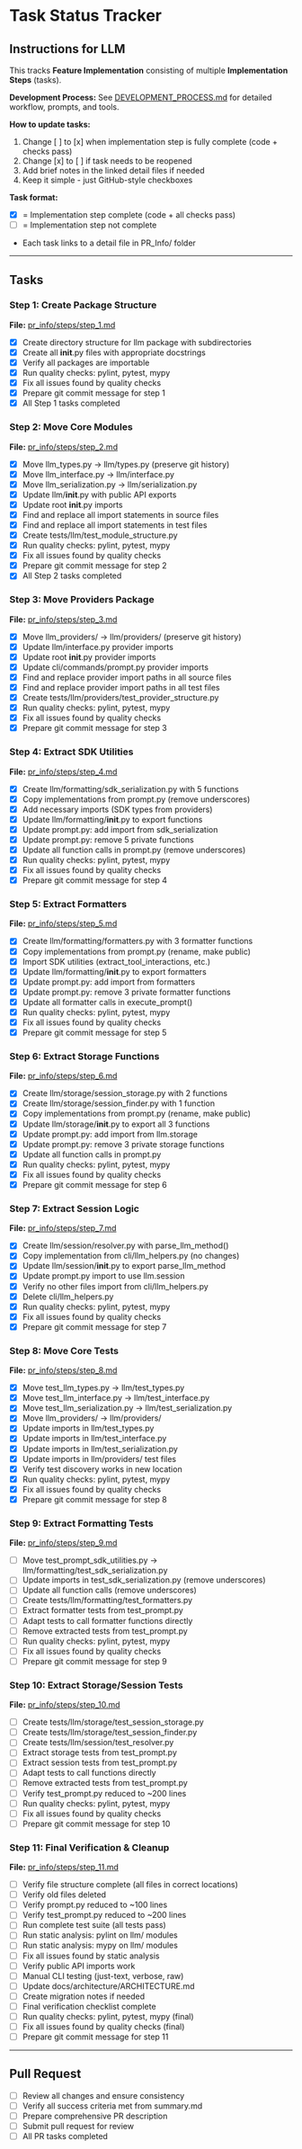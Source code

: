 # Task Status Tracker

## Instructions for LLM

This tracks **Feature Implementation** consisting of multiple **Implementation Steps** (tasks).

**Development Process:** See [DEVELOPMENT_PROCESS.md](./DEVELOPMENT_PROCESS.md) for detailed workflow, prompts, and tools.

**How to update tasks:**
1. Change [ ] to [x] when implementation step is fully complete (code + checks pass)
2. Change [x] to [ ] if task needs to be reopened
3. Add brief notes in the linked detail files if needed
4. Keep it simple - just GitHub-style checkboxes

**Task format:**
- [x] = Implementation step complete (code + all checks pass)
- [ ] = Implementation step not complete
- Each task links to a detail file in PR_Info/ folder

---

## Tasks

### Step 1: Create Package Structure
**File:** [pr_info/steps/step_1.md](steps/step_1.md)

- [x] Create directory structure for llm package with subdirectories
- [x] Create all __init__.py files with appropriate docstrings
- [x] Verify all packages are importable
- [x] Run quality checks: pylint, pytest, mypy
- [x] Fix all issues found by quality checks
- [x] Prepare git commit message for step 1
- [x] All Step 1 tasks completed

### Step 2: Move Core Modules
**File:** [pr_info/steps/step_2.md](steps/step_2.md)

- [x] Move llm_types.py → llm/types.py (preserve git history)
- [x] Move llm_interface.py → llm/interface.py
- [x] Move llm_serialization.py → llm/serialization.py
- [x] Update llm/__init__.py with public API exports
- [x] Update root __init__.py imports
- [x] Find and replace all import statements in source files
- [x] Find and replace all import statements in test files
- [x] Create tests/llm/test_module_structure.py
- [x] Run quality checks: pylint, pytest, mypy
- [x] Fix all issues found by quality checks
- [x] Prepare git commit message for step 2
- [x] All Step 2 tasks completed

### Step 3: Move Providers Package
**File:** [pr_info/steps/step_3.md](steps/step_3.md)

- [x] Move llm_providers/ → llm/providers/ (preserve git history)
- [x] Update llm/interface.py provider imports
- [x] Update root __init__.py provider imports
- [x] Update cli/commands/prompt.py provider imports
- [x] Find and replace provider import paths in all source files
- [x] Find and replace provider import paths in all test files
- [x] Create tests/llm/providers/test_provider_structure.py
- [x] Run quality checks: pylint, pytest, mypy
- [x] Fix all issues found by quality checks
- [x] Prepare git commit message for step 3

### Step 4: Extract SDK Utilities
**File:** [pr_info/steps/step_4.md](steps/step_4.md)

- [x] Create llm/formatting/sdk_serialization.py with 5 functions
- [x] Copy implementations from prompt.py (remove underscores)
- [x] Add necessary imports (SDK types from providers)
- [x] Update llm/formatting/__init__.py to export functions
- [x] Update prompt.py: add import from sdk_serialization
- [x] Update prompt.py: remove 5 private functions
- [x] Update all function calls in prompt.py (remove underscores)
- [x] Run quality checks: pylint, pytest, mypy
- [x] Fix all issues found by quality checks
- [x] Prepare git commit message for step 4

### Step 5: Extract Formatters
**File:** [pr_info/steps/step_5.md](steps/step_5.md)

- [x] Create llm/formatting/formatters.py with 3 formatter functions
- [x] Copy implementations from prompt.py (rename, make public)
- [x] Import SDK utilities (extract_tool_interactions, etc.)
- [x] Update llm/formatting/__init__.py to export formatters
- [x] Update prompt.py: add import from formatters
- [x] Update prompt.py: remove 3 private formatter functions
- [x] Update all formatter calls in execute_prompt()
- [x] Run quality checks: pylint, pytest, mypy
- [x] Fix all issues found by quality checks
- [x] Prepare git commit message for step 5

### Step 6: Extract Storage Functions
**File:** [pr_info/steps/step_6.md](steps/step_6.md)

- [x] Create llm/storage/session_storage.py with 2 functions
- [x] Create llm/storage/session_finder.py with 1 function
- [x] Copy implementations from prompt.py (rename, make public)
- [x] Update llm/storage/__init__.py to export all 3 functions
- [x] Update prompt.py: add import from llm.storage
- [x] Update prompt.py: remove 3 private storage functions
- [x] Update all function calls in prompt.py
- [x] Run quality checks: pylint, pytest, mypy
- [x] Fix all issues found by quality checks
- [x] Prepare git commit message for step 6

### Step 7: Extract Session Logic
**File:** [pr_info/steps/step_7.md](steps/step_7.md)

- [x] Create llm/session/resolver.py with parse_llm_method()
- [x] Copy implementation from cli/llm_helpers.py (no changes)
- [x] Update llm/session/__init__.py to export parse_llm_method
- [x] Update prompt.py import to use llm.session
- [x] Verify no other files import from cli/llm_helpers.py
- [x] Delete cli/llm_helpers.py
- [x] Run quality checks: pylint, pytest, mypy
- [x] Fix all issues found by quality checks
- [x] Prepare git commit message for step 7

### Step 8: Move Core Tests
**File:** [pr_info/steps/step_8.md](steps/step_8.md)

- [x] Move test_llm_types.py → llm/test_types.py
- [x] Move test_llm_interface.py → llm/test_interface.py
- [x] Move test_llm_serialization.py → llm/test_serialization.py
- [x] Move llm_providers/ → llm/providers/
- [x] Update imports in llm/test_types.py
- [x] Update imports in llm/test_interface.py
- [x] Update imports in llm/test_serialization.py
- [x] Update imports in llm/providers/ test files
- [x] Verify test discovery works in new location
- [x] Run quality checks: pylint, pytest, mypy
- [x] Fix all issues found by quality checks
- [x] Prepare git commit message for step 8

### Step 9: Extract Formatting Tests
**File:** [pr_info/steps/step_9.md](steps/step_9.md)

- [ ] Move test_prompt_sdk_utilities.py → llm/formatting/test_sdk_serialization.py
- [ ] Update imports in test_sdk_serialization.py (remove underscores)
- [ ] Update all function calls (remove underscores)
- [ ] Create tests/llm/formatting/test_formatters.py
- [ ] Extract formatter tests from test_prompt.py
- [ ] Adapt tests to call formatter functions directly
- [ ] Remove extracted tests from test_prompt.py
- [ ] Run quality checks: pylint, pytest, mypy
- [ ] Fix all issues found by quality checks
- [ ] Prepare git commit message for step 9

### Step 10: Extract Storage/Session Tests
**File:** [pr_info/steps/step_10.md](steps/step_10.md)

- [ ] Create tests/llm/storage/test_session_storage.py
- [ ] Create tests/llm/storage/test_session_finder.py
- [ ] Create tests/llm/session/test_resolver.py
- [ ] Extract storage tests from test_prompt.py
- [ ] Extract session tests from test_prompt.py
- [ ] Adapt tests to call functions directly
- [ ] Remove extracted tests from test_prompt.py
- [ ] Verify test_prompt.py reduced to ~200 lines
- [ ] Run quality checks: pylint, pytest, mypy
- [ ] Fix all issues found by quality checks
- [ ] Prepare git commit message for step 10

### Step 11: Final Verification & Cleanup
**File:** [pr_info/steps/step_11.md](steps/step_11.md)

- [ ] Verify file structure complete (all files in correct locations)
- [ ] Verify old files deleted
- [ ] Verify prompt.py reduced to ~100 lines
- [ ] Verify test_prompt.py reduced to ~200 lines
- [ ] Run complete test suite (all tests pass)
- [ ] Run static analysis: pylint on llm/ modules
- [ ] Run static analysis: mypy on llm/ modules
- [ ] Fix all issues found by static analysis
- [ ] Verify public API imports work
- [ ] Manual CLI testing (just-text, verbose, raw)
- [ ] Update docs/architecture/ARCHITECTURE.md
- [ ] Create migration notes if needed
- [ ] Final verification checklist complete
- [ ] Run quality checks: pylint, pytest, mypy (final)
- [ ] Fix all issues found by quality checks (final)
- [ ] Prepare git commit message for step 11

---

## Pull Request

- [ ] Review all changes and ensure consistency
- [ ] Verify all success criteria met from summary.md
- [ ] Prepare comprehensive PR description
- [ ] Submit pull request for review
- [ ] All PR tasks completed
